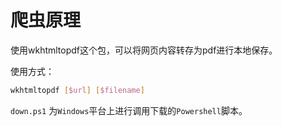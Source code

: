 # 爬虫原理

使用wkhtmltopdf这个包，可以将网页内容转存为pdf进行本地保存。

使用方式：

```bash
wkhtmltopdf [$url] [$filename]
```

```down.ps1``` 为```Windows```平台上进行调用下载的```Powershell```脚本。

